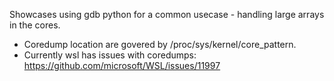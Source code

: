 Showcases using gdb python for a common usecase - handling large arrays in the cores.


* Coredump location are govered by /proc/sys/kernel/core_pattern.
* Currently wsl has issues with coredumps: https://github.com/microsoft/WSL/issues/11997